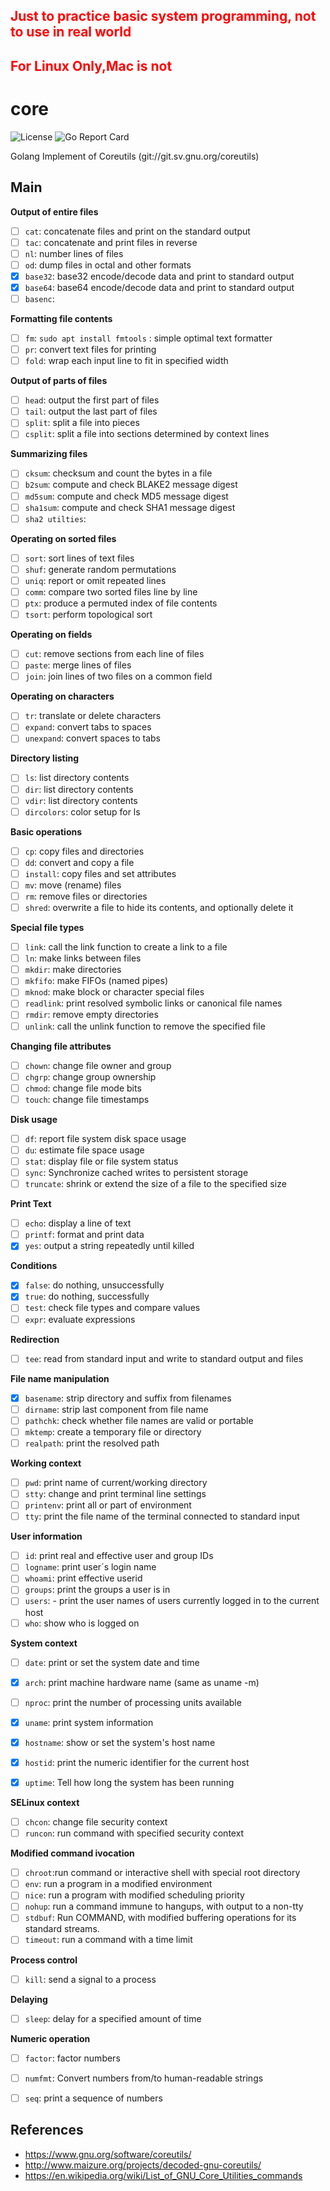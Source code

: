 
## <font color=red> Just to practice basic system programming, not to use in real world </font>

## <font color=red>For Linux Only,Mac is not</font>



# core


![License](https://img.shields.io/badge/license-GPL3.0-brightgreen.svg?style=flat-square)
![Go Report Card](https://goreportcard.com/badge/github.com/TaceyWong/core)

Golang Implement of Coreutils (git://git.sv.gnu.org/coreutils)



## Main

**Output of entire files**

+ [ ] `cat`: concatenate files and print on the standard output
+ [ ] `tac`: concatenate and print files in reverse 
+ [ ] `nl`:  number lines of files
+ [ ] `od`: dump files in octal and other formats
+ [x] `base32`: base32 encode/decode data and print to standard output
+ [x] `base64`: base64 encode/decode data and print to standard output
+ [ ] `basenc`: 

**Formatting file contents**

+ [ ] `fm`: `sudo apt install fmtools` : simple optimal text formatter
+ [ ] `pr`: convert text files for printing
+ [ ] `fold`: wrap each input line to fit in specified width

**Output of parts of files**

+ [ ] `head`: output the first part of files
+ [ ] `tail`: output the last part of files
+ [ ] `split`: split a file into pieces
+ [ ] `csplit`: split a file into sections determined by context lines

**Summarizing files**

+ [ ] `cksum`: checksum and count the bytes in a file
+ [ ] `b2sum`: compute and check BLAKE2 message digest
+ [ ] `md5sum`: compute and check MD5 message digest
+ [ ] `sha1sum`: compute and check SHA1 message digest
+ [ ] `sha2 utilties`: 

**Operating on sorted files**

+ [ ] `sort`: sort lines of text files
+ [ ] `shuf`: generate random permutations
+ [ ] `uniq`: report or omit repeated lines
+ [ ] `comm`: compare two sorted files line by line
+ [ ] `ptx`: produce a permuted index of file contents
+ [ ] `tsort`: perform topological sort

**Operating on fields**

+ [ ] `cut`: remove sections from each line of files
+ [ ] `paste`: merge lines of files
+ [ ] `join`: join lines of two files on a common field

**Operating on characters**

+ [ ] `tr`: translate or delete characters
+ [ ] `expand`: convert tabs to spaces
+ [ ] `unexpand`:  convert spaces to tabs

**Directory listing**

+ [ ] `ls`: list directory contents
+ [ ] `dir`: list directory contents
+ [ ] `vdir`:  list directory contents
+ [ ] `dircolors`: color setup for ls

**Basic operations**

+ [ ] `cp`: copy files and directories
+ [ ] `dd`: convert and copy a file
+ [ ] `install`:  copy files and set attributes
+ [ ] `mv`:  move (rename) files
+ [ ] `rm`: remove files or directories
+ [ ] `shred`:  overwrite a file to hide its contents, and optionally delete it

**Special file types**

+ [ ] `link`: call the link function to create a link to a file
+ [ ] `ln`:  make links between files
+ [ ] `mkdir`:  make directories
+ [ ] `mkfifo`: make FIFOs (named pipes)
+ [ ] `mknod`:  make block or character special files
+ [ ] `readlink`: print resolved symbolic links or canonical file names
+ [ ] `rmdir`: remove empty directories
+ [ ] `unlink`: call the unlink function to remove the specified file

**Changing file attributes**

+ [ ] `chown`: change file owner and group
+ [ ] `chgrp`: change group ownership
+ [ ] `chmod`:  change file mode bits
+ [ ] `touch`: change file timestamps

**Disk usage**

+ [ ] `df`: report file system disk space usage
+ [ ] `du`:  estimate file space usage
+ [ ] `stat`: display file or file system status
+ [ ] `sync`: Synchronize cached writes to persistent storage
+ [ ] `truncate`: shrink or extend the size of a file to the specified size 

**Print Text**

+ [ ] `echo`:  display a line of text
+ [ ] `printf`: format and print data
+ [x] `yes`: output a string repeatedly until killed

**Conditions**

+ [x] `false`: do nothing, unsuccessfully
+ [x] `true`: do nothing, successfully
+ [ ] `test`:  check file types and compare values
+ [ ] `expr`:  evaluate expressions

**Redirection**

+ [ ] `tee`:  read from standard input and write to standard output and files

**File name manipulation**

+ [x] `basename`: strip directory and suffix from filenames
+ [ ] `dirname`: strip last component from file name
+ [ ] `pathchk`: check whether file names are valid or portable
+ [ ] `mktemp`: create a temporary file or directory
+ [ ] `realpath`: print the resolved path

**Working context**

+ [ ] `pwd`:  print name of current/working directory
+ [ ] `stty`:  change and print terminal line settings
+ [ ] `printenv`:  print all or part of environment
+ [ ] `tty`:  print the file name of the terminal connected to standard input

**User information**

+ [ ] `id`: print real and effective user and group IDs
+ [ ] `logname`: print user´s login name
+ [ ] `whoami`:  print effective userid
+ [ ] `groups`: print the groups a user is in
+ [ ] `users`: - print the user names of users currently logged in to the current host
+ [ ] `who`: show who is logged on

**System context**

+ [ ] `date`: print or set the system date and time
+ [x] `arch`:  print machine hardware name (same as uname -m)
+ [ ] `nproc`: print the number of processing units available
+ [x] `uname`: print system information
+ [x] `hostname`: show or set the system's host name
+ [x] `hostid`:  print the numeric identifier for the current host
+ [x] `uptime`: Tell how long the system has been running


**SELinux context**

+ [ ] `chcon`: change file security context
+ [ ] `runcon`: run command with specified security context

**Modified command ivocation**

+ [ ] `chroot`:run command or interactive shell with special root directory
+ [ ] `env`: run a program in a modified environment
+ [ ] `nice`: run a program with modified scheduling priority
+ [ ] `nohup`: run a command immune to hangups, with output to a non-tty
+ [ ] `stdbuf`: Run COMMAND, with modified buffering operations for its standard streams.
+ [ ] `timeout`:  run a command with a time limit

**Process control**

+ [ ] `kill`: send a signal to a process

**Delaying**

+ [ ] `sleep`:  delay for a specified amount of time


**Numeric operation**

+ [ ] `factor`: factor numbers 
+ [ ] `numfmt`: Convert numbers from/to human-readable strings
+ [ ] `seq`: print a sequence of numbers


## References

+ https://www.gnu.org/software/coreutils/
+ http://www.maizure.org/projects/decoded-gnu-coreutils/
+ https://en.wikipedia.org/wiki/List_of_GNU_Core_Utilities_commands




















































































